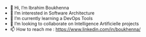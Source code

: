 - 👋 Hi, I’m Ibrahim Boukhenna
- 👀 I’m interested in Software Architecture
- 🌱 I’m currently learning a DevOps Tools
- 💞️ I’m looking to collaborate on Intelligence Artificielle projects
- 📫 How to reach me : https://www.linkedin.com/in/boukhenna/
